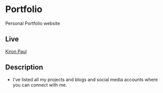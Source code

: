# Portfolio

<p>Personal Portfolio website</p>


## Live

[Kiron Paul](https://paul889-portfolio.netlify.app/)

## Description

- I've listed all my projects and blogs and social media accounts where you can connect with me.
